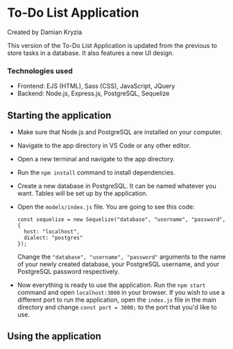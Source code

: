 # To-Do List Application

Created by Damian Kryzia

This version of the To-Do List Application is updated from the previous to store tasks in a database. It also features a new UI design.

### Technologies used
- Frontend: EJS (HTML), Sass (CSS), JavaScript, JQuery
- Backend: Node.js, Express.js, PostgreSQL, Sequelize

## Starting the application
- Make sure that Node.js and PostgreSQL are installed on your computer.
- Navigate to the app directory in VS Code or any other editor.
- Open a new terminal and navigate to the app directory.
- Run the ```npm install``` command to install dependencies.
- Create a new database in PostgreSQL. It can be named whatever you want. Tables will be set up by the application.
- Open the ```models/index.js``` file. You are going to see this code:
  
  ```
  const sequelize = new Sequelize("database", "username", "password", {
    host: "localhost",
    dialect: "postgres"
  });
  ```
  
  Change the ```"database", "username", "password"``` arguments to the name of your newly created database, your PostgreSQL username, and your PostgreSQL password respectively.
- Now everything is ready to use the application. Run the ```npm start``` command and open ```localhost:3000``` in your browser.
  If you wish to use a different port to run the application, open the ```index.js``` file in the main directory and change ```const port = 3000;``` to the port that you'd like to use.

## Using the application

